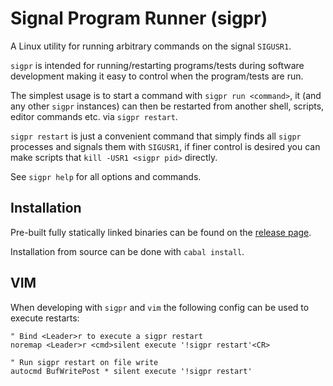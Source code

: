 # Signal Program Runner (sigpr)
A Linux utility for running arbitrary commands on the signal `SIGUSR1`.

`sigpr` is intended for running/restarting programs/tests during software
development making it easy to control when the program/tests are run.

The simplest usage is to start a command with `sigpr run <command>`, it (and
any other `sigpr` instances) can then be restarted from another shell,
scripts, editor commands etc. via `sigpr restart`.

`sigpr restart` is just a convenient command that simply finds all `sigpr`
processes and signals them with `SIGUSR1`, if finer control is desired you can
make scripts that `kill -USR1 <sigpr pid>` directly.

See `sigpr help` for all options and commands.

## Installation
Pre-built fully statically linked binaries can be found on the [release
page](https://github.com/mrbech/sigpr/releases).

Installation from source can be done with `cabal install`.

## VIM
When developing with `sigpr` and `vim` the following config can be used to execute
restarts:

```vim
" Bind <Leader>r to execute a sigpr restart
noremap <Leader>r <cmd>silent execute '!sigpr restart'<CR>

" Run sigpr restart on file write
autocmd BufWritePost * silent execute '!sigpr restart'
```
